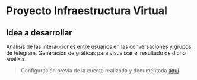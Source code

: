 # Proyecto Infraestructura Virtual

## Idea a desarrollar

Análisis de las interacciones entre usuarios en las conversaciones y grupos de telegram. Generación de gráficas para visualizar el resultado de dicho análisis.

> Configuración previa de la cuenta realizada y documentada [aquí](docs/)
